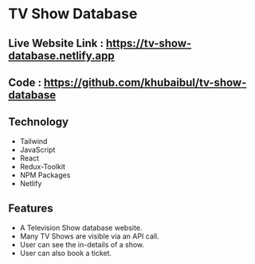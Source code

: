 # TV Show Database

## Live Website Link : https://tv-show-database.netlify.app

## Code : https://github.com/khubaibul/tv-show-database

## Technology

- Tailwind
- JavaScript
- React
- Redux-Toolkit
- NPM Packages
- Netlify

## Features

- A Television Show database website.
- Many TV Shows are visible via an API call.
- User can see the in-details of a show.
- User can also book a ticket.
